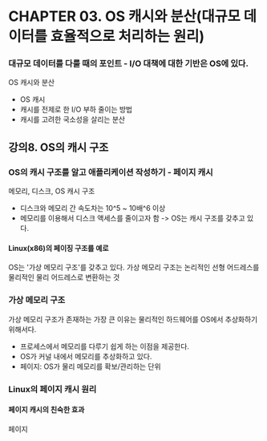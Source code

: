 # CHAPTER 03. OS 캐시와 분산(대규모 데이터를 효율적으로 처리하는 원리)

### 대규모 데이터를 다룰 때의 포인트 - I/O 대책에 대한 기반은 OS에 있다.
OS 캐시와 분산
- OS 캐시
- 캐시를 전제로 한 I/O 부하 줄이는 방법
- 캐시를 고려한 국소성을 살리는 분산

## 강의8. OS의 캐시 구조

### OS의 캐시 구조를 알고 애플리케이션 작성하기 - 페이지 캐시
메모리, 디스크, OS 캐시 구조
- 디스크와 메모리 간 속도차는 10^5 ~ 10배^6 이상
- 메모리를 이용해서 디스크 액세스를 줄이고자 함 -> OS는 캐시 구조를 갖추고 있다.

#### Linux(x86)의 페이징 구조를 예로
OS는 '가상 메모리 구조'를 갖추고 있다. 가상 메모리 구조는 논리적인 선형 어드레스를 물리적인 물리 어드레스로 변환하는 것

### 가상 메모리 구조
가상 메모리 구조가 존재하는 가장 큰 이유는 물리적인 하드웨어를 OS에서 추상화하기 위해서다.
- 프로세스에서 메모리를 다루기 쉽게 하는 이점을 제공한다.
- OS가 커널 내에서 메모리를 추상화하고 있다.
- 페이지: OS가 물리 메모리를 확보/관리하는 단위

### Linux의 페이지 캐시 원리


#### 페이지 캐시의 친숙한 효과

페이지 
